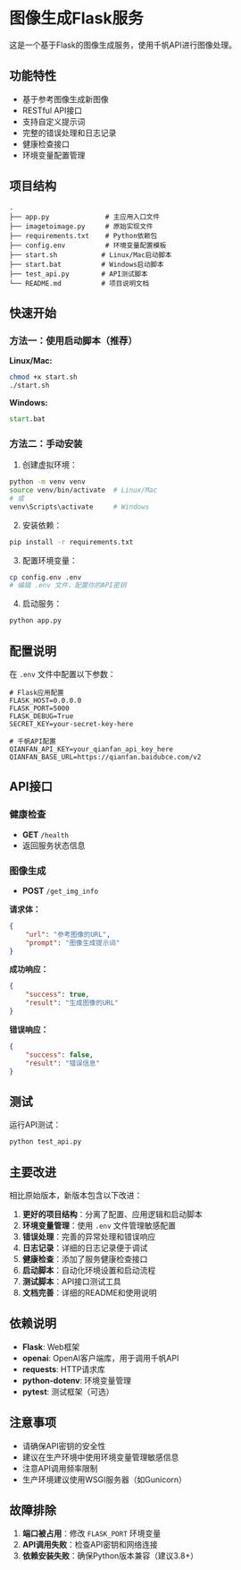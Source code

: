 # 图像生成Flask服务

这是一个基于Flask的图像生成服务，使用千帆API进行图像处理。

## 功能特性

- 基于参考图像生成新图像
- RESTful API接口
- 支持自定义提示词
- 完整的错误处理和日志记录
- 健康检查接口
- 环境变量配置管理

## 项目结构

```
.
├── app.py              # 主应用入口文件
├── imagetoimage.py     # 原始实现文件
├── requirements.txt    # Python依赖包
├── config.env          # 环境变量配置模板
├── start.sh           # Linux/Mac启动脚本
├── start.bat          # Windows启动脚本
├── test_api.py        # API测试脚本
└── README.md          # 项目说明文档
```

## 快速开始

### 方法一：使用启动脚本（推荐）

**Linux/Mac:**
```bash
chmod +x start.sh
./start.sh
```

**Windows:**
```cmd
start.bat
```

### 方法二：手动安装

1. 创建虚拟环境：
```bash
python -m venv venv
source venv/bin/activate  # Linux/Mac
# 或
venv\Scripts\activate     # Windows
```

2. 安装依赖：
```bash
pip install -r requirements.txt
```

3. 配置环境变量：
```bash
cp config.env .env
# 编辑 .env 文件，配置你的API密钥
```

4. 启动服务：
```bash
python app.py
```

## 配置说明

在 `.env` 文件中配置以下参数：

```env
# Flask应用配置
FLASK_HOST=0.0.0.0
FLASK_PORT=5000
FLASK_DEBUG=True
SECRET_KEY=your-secret-key-here

# 千帆API配置
QIANFAN_API_KEY=your_qianfan_api_key_here
QIANFAN_BASE_URL=https://qianfan.baidubce.com/v2
```

## API接口

### 健康检查
- **GET** `/health`
- 返回服务状态信息

### 图像生成
- **POST** `/get_img_info`

**请求体：**
```json
{
    "url": "参考图像的URL",
    "prompt": "图像生成提示词"
}
```

**成功响应：**
```json
{
    "success": true,
    "result": "生成图像的URL"
}
```

**错误响应：**
```json
{
    "success": false,
    "result": "错误信息"
}
```

## 测试

运行API测试：
```bash
python test_api.py
```

## 主要改进

相比原始版本，新版本包含以下改进：

1. **更好的项目结构**：分离了配置、应用逻辑和启动脚本
2. **环境变量管理**：使用 `.env` 文件管理敏感配置
3. **错误处理**：完善的异常处理和错误响应
4. **日志记录**：详细的日志记录便于调试
5. **健康检查**：添加了服务健康检查接口
6. **启动脚本**：自动化环境设置和启动流程
7. **测试脚本**：API接口测试工具
8. **文档完善**：详细的README和使用说明

## 依赖说明

- **Flask**: Web框架
- **openai**: OpenAI客户端库，用于调用千帆API
- **requests**: HTTP请求库
- **python-dotenv**: 环境变量管理
- **pytest**: 测试框架（可选）

## 注意事项

- 请确保API密钥的安全性
- 建议在生产环境中使用环境变量管理敏感信息
- 注意API调用频率限制
- 生产环境建议使用WSGI服务器（如Gunicorn）

## 故障排除

1. **端口被占用**：修改 `FLASK_PORT` 环境变量
2. **API调用失败**：检查API密钥和网络连接
3. **依赖安装失败**：确保Python版本兼容（建议3.8+） 